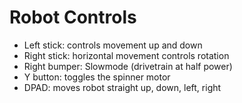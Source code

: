# Robot Controls

- Left stick: controls movement up and down
- Right stick: horizontal movement controls rotation
- Right bumper: Slowmode (drivetrain at half power)
- Y button: toggles the spinner motor
- DPAD: moves robot straight up, down, left, right